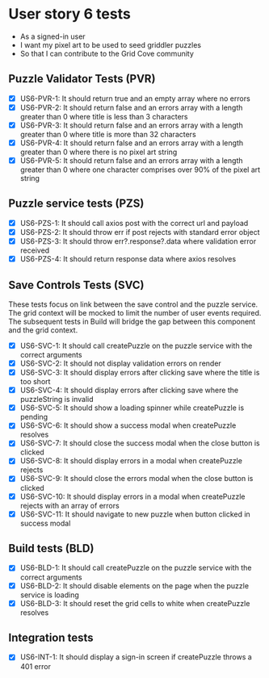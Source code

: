 # User story 6 tests

- As a signed-in user
- I want my pixel art to be used to seed griddler puzzles
- So that I can contribute to the Grid Cove community

## Puzzle Validator Tests (PVR)

- [x] US6-PVR-1: It should return true and an empty array where no errors
- [x] US6-PVR-2: It should return false and an errors array with a length greater than 0 where title is less than 3 characters
- [x] US6-PVR-3: It should return false and an errors array with a length greater than 0 where title is more than 32 characters
- [x] US6-PVR-4: It should return false and an errors array with a length greater than 0 where there is no pixel art string
- [x] US6-PVR-5: It should return false and an errors array with a length greater than 0 where one character comprises over 90% of the pixel art string

## Puzzle service tests (PZS)

- [x] US6-PZS-1: It should call axios post with the correct url and payload
- [x] US6-PZS-2: It should throw err if post rejects with standard error object
- [x] US6-PZS-3: It should throw err?.response?.data where validation error received
- [x] US6-PZS-4: It should return response data where axios resolves

## Save Controls Tests (SVC)

These tests focus on link between the save control and the puzzle service. The grid context will be mocked to limit the number of user events required. The subsequent tests in Build will bridge the gap between this component and the grid context.

- [x] US6-SVC-1: It should call createPuzzle on the puzzle service with the correct arguments
- [x] US6-SVC-2: It should not display validation errors on render
- [x] US6-SVC-3: It should display errors after clicking save where the title is too short
- [x] US6-SVC-4: It should display errors after clicking save where the puzzleString is invalid
- [x] US6-SVC-5: It should show a loading spinner while createPuzzle is pending
- [x] US6-SVC-6: It should show a success modal when createPuzzle resolves
- [x] US6-SVC-7: It should close the success modal when the close button is clicked
- [x] US6-SVC-8: It should display errors in a modal when createPuzzle rejects
- [x] US6-SVC-9: It should close the errors modal when the close button is clicked
- [x] US6-SVC-10: It should display errors in a modal when createPuzzle rejects with an array of errors
- [x] US6-SVC-11: It should navigate to new puzzle when button clicked in success modal

## Build tests (BLD)

- [x] US6-BLD-1: It should call createPuzzle on the puzzle service with the correct arguments
- [x] US6-BLD-2: It should disable elements on the page when the puzzle service is loading
- [x] US6-BLD-3: It should reset the grid cells to white when createPuzzle resolves

## Integration tests

- [x] US6-INT-1: It should display a sign-in screen if createPuzzle throws a 401 error

